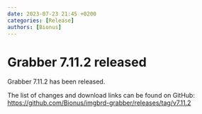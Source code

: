 ```yaml
---
date: 2023-07-23 21:45 +0200
categories: [Release]
authors: [Bionus]
---
```



# Grabber 7.11.2 released

Grabber 7.11.2 has been released.

The list of changes and download links can be found on GitHub:  
<https://github.com/Bionus/imgbrd-grabber/releases/tag/v7.11.2>